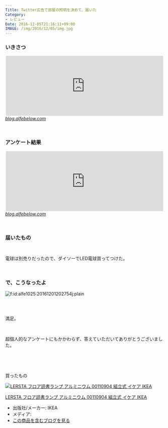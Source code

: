 ```yaml
---
Title: Twitter広告で部屋の照明を決めて、届いた
Category:
- レビュー
Date: 2016-12-05T21:16:11+09:00
IMAGE: /img/2016/12/05/img.jpg
---
```



### いきさつ 

<p><iframe class="embed-card embed-blogcard" style="display: block; width: 100%; height: 190px; max-width: 500px; margin: auto;" title="超個人的なアンケートをTwitter広告で流して意見を募ってみた - FUN YOU BLOG" src="http://blog.alfebelow.com/embed/2016/12/02/%E8%B6%85%E5%80%8B%E4%BA%BA%E7%9A%84%E3%81%AA%E3%82%A2%E3%83%B3%E3%82%B1%E3%83%BC%E3%83%88%E3%82%92Twitter%E5%BA%83%E5%91%8A%E3%81%A7%E6%B5%81%E3%81%97%E3%81%A6%E6%84%8F%E8%A6%8B%E3%82%92%E5%8B%9F%E3%81%A3" frameborder="0" scrolling="no"></iframe><cite class="hatena-citation"><a href="http://blog.alfebelow.com/entry/2016/12/02/%E8%B6%85%E5%80%8B%E4%BA%BA%E7%9A%84%E3%81%AA%E3%82%A2%E3%83%B3%E3%82%B1%E3%83%BC%E3%83%88%E3%82%92Twitter%E5%BA%83%E5%91%8A%E3%81%A7%E6%B5%81%E3%81%97%E3%81%A6%E6%84%8F%E8%A6%8B%E3%82%92%E5%8B%9F%E3%81%A3">blog.alfebelow.com</a></cite></p>
<p> </p>

### アンケート結果

<p><iframe class="embed-card embed-blogcard" style="display: block; width: 100%; height: 190px; max-width: 500px; margin: auto;" title="【結果報告】超個人的なアンケートをTwitter広告で流した【3ドル分】 - FUN YOU BLOG" src="http://blog.alfebelow.com/embed/2016/12/04/%E3%80%90%E7%B5%90%E6%9E%9C%E5%A0%B1%E5%91%8A%E3%80%91%E8%B6%85%E5%80%8B%E4%BA%BA%E7%9A%84%E3%81%AA%E3%82%A2%E3%83%B3%E3%82%B1%E3%83%BC%E3%83%88%E3%82%92Twitter%E5%BA%83%E5%91%8A%E3%81%A7%E6%B5%81%E3%81%97" frameborder="0" scrolling="no"></iframe><cite class="hatena-citation"><a href="http://blog.alfebelow.com/entry/2016/12/04/%E3%80%90%E7%B5%90%E6%9E%9C%E5%A0%B1%E5%91%8A%E3%80%91%E8%B6%85%E5%80%8B%E4%BA%BA%E7%9A%84%E3%81%AA%E3%82%A2%E3%83%B3%E3%82%B1%E3%83%BC%E3%83%88%E3%82%92Twitter%E5%BA%83%E5%91%8A%E3%81%A7%E6%B5%81%E3%81%97">blog.alfebelow.com</a></cite></p>
<p> </p>

### 届いたもの

<p><img class="magnifiable" src="https://lh3.googleusercontent.com/-lsF8G295ZFE/WEQAU1i4jyI/AAAAAAAAWfg/l2ip4LC8lQIKXf2OpggYwZoQr0FbctqcACKgB/s1024/DSC00253.JPG" alt="" /></p>
<p><img class="magnifiable" src="https://lh3.googleusercontent.com/-MgFGqkx0xKk/WEVZCyW6shI/AAAAAAAAWgw/ORRRgtuoSYk8rno0CTKPGGNDvKv0ucdkwCKgB/s1024/DSC00257.JPG" alt="" /></p>
<p>電球は別売りだったので、ダイソーでLED電球買ってつけた。</p>
<p> </p>

### で、こうなったよ

<p><img class="hatena-fotolife" title="f:id:alfe1025:20161201202754j:plain" src="https://cdn-ak.f.st-hatena.com/images/fotolife/a/alfe1025/20161201/20161201202754.jpg" alt="f:id:alfe1025:20161201202754j:plain" /></p>
<p><img class="magnifiable" src="/img/2016/12/05/img.jpg" alt="" /></p>
<p> </p>
<p>満足。</p>
<p> </p>
<p>超個人的なアンケートにもかかわらず、答えていただいてありがとうございました。</p>
<p> </p>
<p> </p>
<p>買ったもの</p>
<div class="freezed">
<div class="external-link-detail"><a href="http://www.amazon.co.jp/exec/obidos/ASIN/B005F5I0YI/ab1025-22/"><img class="external-link-detail-image" title="LERSTA フロア読書ランプ アルミニウム 00110904 組立式 イケア IKEA" src="http://ecx.images-amazon.com/images/I/316OVgIYWeL._SL160_.jpg" alt="LERSTA フロア読書ランプ アルミニウム 00110904 組立式 イケア IKEA" /></a>
<div class="external-link-detail-info">
<p class="external-link-detail-title"><a href="http://www.amazon.co.jp/exec/obidos/ASIN/B005F5I0YI/ab1025-22/">LERSTA フロア読書ランプ アルミニウム 00110904 組立式 イケア IKEA</a></p>
<ul>
<li><span class="external-link-detail-label">出版社/メーカー:</span> IKEA</li>
<li><span class="external-link-detail-label">メディア:</span></li>
<li><a href="http://d.hatena.ne.jp/asin/B005F5I0YI/ab1025-22" target="_blank">この商品を含むブログを見る</a></li>
</ul>
</div>
<div class="external-link-detail-foot"> </div>
</div>
</div>
<p> </p>
